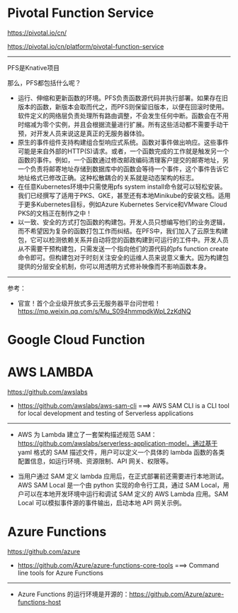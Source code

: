 # Pivotal Function Service

https://pivotal.io/cn/

https://pivotal.io/cn/platform/pivotal-function-service

---

PFS是Knative项目

那么，PFS都包括什么呢？
* 运行、伸缩和更新函数的环境。PFS负责函数源代码并执行部署。如果存在旧版本的函数，新版本会取而代之，而PFS则保留旧版本，以便在回滚时使用。软件定义的网络层负责处理所有路由调整，不会发生任何中断。函数会在不用时缩减为零个实例，并且会根据流量进行扩展。所有这些活动都不需要手动干预，对开发人员来说这是真正的无服务器体验。
* 原生的事件组件支持构建组合型响应式系统。函数对事件做出响应。这些事件可能是来自外部的HTTP(S)请求。或者，一个函数完成的工作就是触发另一个函数的事件。例如，一个函数通过修改邮政编码清理客户提交的邮寄地址，另一个负责将邮寄地址存储到数据库中的函数会等待一个事件，这个事件告诉它地址格式已修改正确。这种松散耦合的关系就是动态架构的标志。
* 在任意Kubernetes环境中只需使用pfs system install命令就可以轻松安装。我们已经撰写了适用于PKS、GKE，甚至还有本地Minikube的安装文档。适用于更多Kubernetes目标，例如Azure Kubernetes Service和VMware Cloud PKS的文档正在制作之中！
* 以一致、安全的方式打包函数的构建包。开发人员只想编写他们的业务逻辑，而不希望因为复杂的函数打包工作而纠结。在PFS中，我们加入了云原生构建包，它可以检测依赖关系并自动将您的函数构建到可运行的工件中。开发人员从不需要干预构建包，只需发送一个指向他们的源代码的pfs function create命令即可。但构建包对于时刻关注安全的运维人员来说意义重大。因为构建包提供的分层安全机制，你可以用透明方式修补映像而不影响函数本身。

---

参考： 
* 官宣！首个企业级开放式多云无服务器平台问世啦！https://mp.weixin.qq.com/s/Mu_S094hmmpdkWpL2zKdNQ

# Google Cloud Function



# AWS LAMBDA

https://github.com/awslabs

* https://github.com/awslabs/aws-sam-cli ===> AWS SAM CLI is a CLI tool for local development and testing of Serverless applications

---

* AWS 为 Lambda 建立了一套架构描述规范 SAM：
https://github.com/awslabs/serverless-application-model，通过基于 yaml 格式的 SAM 描述文件，用户可以定义一个具体的 lambda 函数的各类配置信息，如运行环境、资源限制、API 网关、权限等。

* 当用户通过 SAM 定义 lambda 应用后，在正式部署前还需要进行本地测试。 AWS SAM Local 是一个由 python 实现的命令行工具，通过 SAM Local，用户可以在本地开发环境中运行和调试 SAM 定义的 AWS Lambda 应用。SAM Local 可以模拟事件源的事件输出，启动本地 API 网关示例。

# Azure Functions

https://github.com/azure

* https://github.com/Azure/azure-functions-core-tools ===> Command line tools for Azure Functions

---

* Azure Functions 的运行环境是开源的：https://github.com/Azure/azure-functions-host
